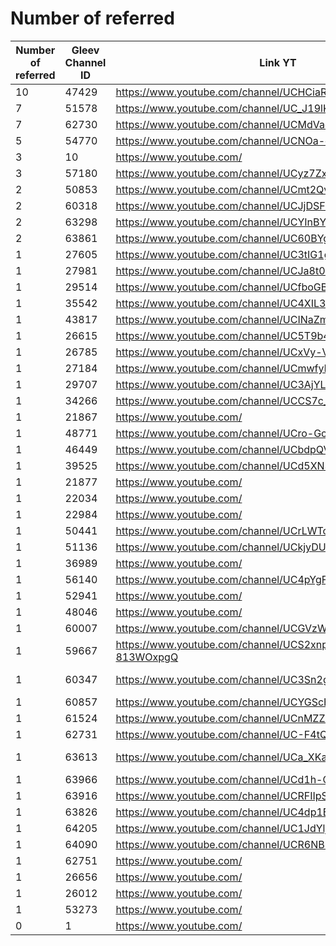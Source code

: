 # Number of referred

| Number of referred | Gleev Channel ID | Link YT | Status | Subscribers YT |
| --- | --- | --- | --- | --- |
| 10 | 47429 | https://www.youtube.com/channel/UCHCiaRsqvtMriZlVxYMP5ig | Diamond | 1430000 |
| 7 | 51578 | https://www.youtube.com/channel/UC_J19lKignAGeeQE8LRkVwQ | Gold | 128000 |
| 7 | 62730 | https://www.youtube.com/channel/UCMdVacSOgVTjrRiRU1D1RTg | Gold | 1330000 |
| 5 | 54770 | https://www.youtube.com/channel/UCNOa-cO16ghIbnFnReO5zEQ | Diamond | 430000 |
| 3 | 10 | https://www.youtube.com/ | 0 |  |
| 3 | 57180 | https://www.youtube.com/channel/UCyz7Zxr8QXi1QxJDpRAKBaQ | Bronze | 589 |
| 2 | 50853 | https://www.youtube.com/channel/UCmt2QvFBNQlMzw_5sgLPFnQ | Gold | 191000 |
| 2 | 60318 | https://www.youtube.com/channel/UCJjDSFGTGj8PK4wq2O7-euA | Bronze | 1160 |
| 2 | 63298 | https://www.youtube.com/channel/UCYInBYS9pkPS9hAdPmNeCdw | Bronze | 114 |
| 2 | 63861 | https://www.youtube.com/channel/UC60BYgQ_5y_tqJv_PeUrjQA | Bronze | 164 |
| 1 | 27605 | https://www.youtube.com/channel/UC3tIG1gi7L5C2S9Lz6EMUtw | Bronze | 517 |
| 1 | 27981 | https://www.youtube.com/channel/UCJa8t01Xql8fQCoMTBaLq6w | Bronze | 936 |
| 1 | 29514 | https://www.youtube.com/channel/UCfboGB3HonNSYCqgre9T7iw | Bronze | 2140 |
| 1 | 35542 | https://www.youtube.com/channel/UC4XIL32vXUyNab8d5bi52rw | Bronze | 336 |
| 1 | 43817 | https://www.youtube.com/channel/UCINaZmDXaWKKLVh6LVP-yYg | Bronze | 56 |
| 1 | 26615 | https://www.youtube.com/channel/UC5T9b4lEmZ6kNlBFrwHMLjw | Bronze | 1470 |
| 1 | 26785 | https://www.youtube.com/channel/UCxVy-VGaiFXX7-GDsO_PYQw | Silver | 2490 |
| 1 | 27184 | https://www.youtube.com/channel/UCmwfyNIkMHGDha8y9qxMq8g | Bronze | 172 |
| 1 | 29707 | https://www.youtube.com/channel/UC3AjYLsv0ilZF13hXAWie5Q | Silver | 134000 |
| 1 | 34266 | https://www.youtube.com/channel/UCCS7c_lALiW1NBUqpzC2C4A | Silver | 10900 |
| 1 | 21867 | https://www.youtube.com/ | 0 |  |
| 1 | 48771 | https://www.youtube.com/channel/UCro-GcbNSps0HvxRscKsaTA | Silver | 5150 |
| 1 | 46449 | https://www.youtube.com/channel/UCbdpQVwM6iyAe2VpAnFTBxw | Gold | 3590000 |
| 1 | 39525 | https://www.youtube.com/channel/UCd5XN3AP4awZFI88Ndz0tWg | Bronze | 41800 |
| 1 | 21877 | https://www.youtube.com/ | 0 |  |
| 1 | 22034 | https://www.youtube.com/ | 0 |  |
| 1 | 22984 | https://www.youtube.com/ | 0 |  |
| 1 | 50441 | https://www.youtube.com/channel/UCrLWTcnBM9Nyky3E_fpLzqw | Gold | 191000 |
| 1 | 51136 | https://www.youtube.com/channel/UCkjyDUG99WZ2wyvENaeqgKg | Silver | 14300 |
| 1 | 36989 | https://www.youtube.com/ | 0 |  |
| 1 | 56140 | https://www.youtube.com/channel/UC4pYgFESK_H1mXulSSK_TNQ | Bronze | 75 |
| 1 | 52941 | https://www.youtube.com/ | 0 |  |
| 1 | 48046 | https://www.youtube.com/ | 0 |  |
| 1 | 60007 | https://www.youtube.com/channel/UCGVzWor6_iZVbUclevr-g6w | Bronze | 408 |
| 1 | 59667 | https://www.youtube.com/channel/UCS2xnpqCOyWAF-813WOxpgQ | Rejected | 61 |
| 1 | 60347 | https://www.youtube.com/channel/UC3Sn2gbloF58chQ0411ocQg | Opted Out | 3800 |
| 1 | 60857 | https://www.youtube.com/channel/UCYGScH0iFKIIMlNOJqHQmIA | Bronze | 2770 |
| 1 | 61524 | https://www.youtube.com/channel/UCnMZZEhYda8w2sBIq1TgBkw | Bronze | 634 |
| 1 | 62731 | https://www.youtube.com/channel/UC-F4tQSjTCLKqUXAFo5J3tQ | Rejected | 499 |
| 1 | 63613 | https://www.youtube.com/channel/UCa_XKaaYBZH1xAYT8xEpC6Q | Opted Out | 4160 |
| 1 | 63966 | https://www.youtube.com/channel/UCd1h-GO1mZziUimGwoNUKyg | Bronze | 1070 |
| 1 | 63916 | https://www.youtube.com/channel/UCRFIIpSCQbB6XEwHbCFeu7g | Rejected | 51 |
| 1 | 63826 | https://www.youtube.com/channel/UC4dp1BNAGp9olwgbuMkFDfg | Rejected | 1000 |
| 1 | 64205 | https://www.youtube.com/channel/UC1JdYljNcdYdw4YML-6nBaQ | Rejected | 67 |
| 1 | 64090 | https://www.youtube.com/channel/UCR6NBugWvE_-g4nh6fdwhaQ | Bronze | 1180 |
| 1 | 62751 | https://www.youtube.com/ | 0 |  |
| 1 | 26656 | https://www.youtube.com/ | 0 |  |
| 1 | 26012 | https://www.youtube.com/ | 0 |  |
| 1 | 53273 | https://www.youtube.com/ | 0 |  |
| 0 | 1 | https://www.youtube.com/ | 0 |  |